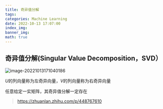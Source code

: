 ```yaml
---
title: 奇异值分解
tags: 
categories: Machine Learning
date: 2022-10-13 17:07:00
index_img: 
banner_img: 
math: true
---
```


## 奇异值分解(Singular Value Decomposition，SVD）

![image-20221013171040186](http://longls777.oss-cn-beijing.aliyuncs.com/img/image-20221013171040186.png)

$U$的列向量称为左奇异向量，$V$的列向量称为右奇异向量

任意给定一实矩阵，其奇异值分解一定存在





> https://zhuanlan.zhihu.com/p/448767610